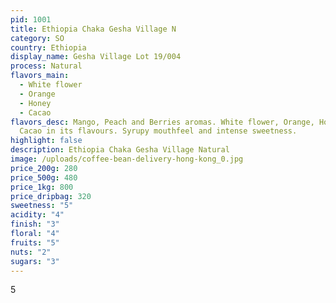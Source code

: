 ```yaml
---
pid: 1001
title: Ethiopia Chaka Gesha Village N
category: SO
country: Ethiopia
display_name: Gesha Village Lot 19/004
process: Natural
flavors_main:
  - White flower
  - Orange
  - Honey
  - Cacao
flavors_desc: Mango, Peach and Berries aromas. White flower, Orange, Honey,
  Cacao in its flavours. Syrupy mouthfeel and intense sweetness.
highlight: false
description: Ethiopia Chaka Gesha Village Natural
image: /uploads/coffee-bean-delivery-hong-kong_0.jpg
price_200g: 280
price_500g: 480
price_1kg: 800
price_dripbag: 320
sweetness: "5"
acidity: "4"
finish: "3"
floral: "4"
fruits: "5"
nuts: "2"
sugars: "3"
---
```


5
